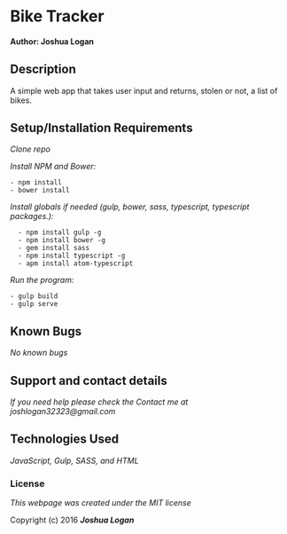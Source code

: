# Bike Tracker


#### Author: Joshua Logan
## Description
A simple  web app that takes user input and returns, stolen or not, a list of bikes.

## Setup/Installation Requirements

_Clone repo_

_Install NPM and Bower:_
```
- npm install
- bower install
```
_Install globals if needed (gulp, bower, sass, typescript, typescript packages.):_

```
  - npm install gulp -g
  - npm install bower -g
  - gem install sass
  - npm install typescript -g
  - apm install atom-typescript
```
_Run the program:_

```
- gulp build
- gulp serve
```
## Known Bugs
_No known bugs_

## Support and contact details

_If you need help please check the Contact me at joshlogan32323@gmail.com_

## Technologies Used

_JavaScript, Gulp, SASS, and HTML_

### License

*This webpage was created under the MIT license*

Copyright (c) 2016 **_Joshua Logan_**
